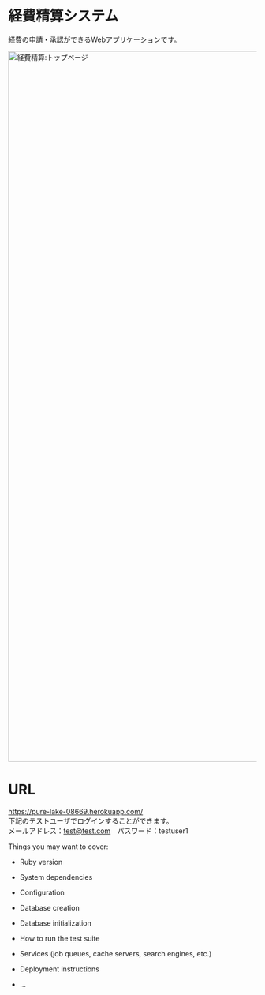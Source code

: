 # 経費精算システム
  経費の申請・承認ができるWebアプリケーションです。<br>  
  
  <img width="1440" alt="経費精算:トップベージ" src="https://user-images.githubusercontent.com/76086661/112940587-50040880-9168-11eb-8f77-b79533b0ea9e.png">
  
# URL
  https://pure-lake-08669.herokuapp.com/ <br>
  下記のテストユーザでログインすることができます。<br>
  メールアドレス：test@test.com　パスワード：testuser1


Things you may want to cover:

* Ruby version

* System dependencies

* Configuration

* Database creation

* Database initialization

* How to run the test suite

* Services (job queues, cache servers, search engines, etc.)

* Deployment instructions

* ...
